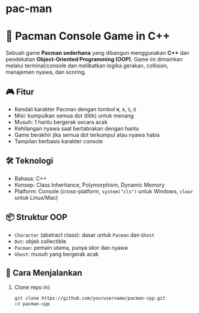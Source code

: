 # pac-man
# 👾 Pacman Console Game in C++

Sebuah game **Pacman sederhana** yang dibangun menggunakan **C++** dan pendekatan **Object-Oriented Programming (OOP)**. Game ini dimainkan melalui terminal/console dan melibatkan logika gerakan, collision, manajemen nyawa, dan scoring.

## 🎮 Fitur
- Kendali karakter Pacman dengan tombol `W`, `A`, `S`, `D`
- Misi: kumpulkan semua dot (titik) untuk menang
- Musuh: 1 hantu bergerak secara acak
- Kehilangan nyawa saat bertabrakan dengan hantu
- Game berakhir jika semua dot terkumpul atau nyawa habis
- Tampilan berbasis karakter console

## 🛠 Teknologi
- Bahasa: C++
- Konsep: Class Inheritance, Polymorphism, Dynamic Memory
- Platform: Console (cross-platform, `system("cls")` untuk Windows, `clear` untuk Linux/Mac)

## 📦 Struktur OOP
- `Character` (abstract class): dasar untuk `Pacman` dan `Ghost`
- `Dot`: objek collectible
- `Pacman`: pemain utama, punya skor dan nyawa
- `Ghost`: musuh yang bergerak acak

## 🚀 Cara Menjalankan
1. Clone repo ini:
   ```bash
   git clone https://github.com/yourusername/pacman-cpp.git
   cd pacman-cpp
